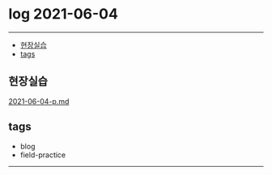 # log 2021-06-04

--------------------------

- [현장실습](#현장실습)
- [tags](#tags)


## 현장실습

[2021-06-04-p.md](./2021-06-04-p.md)


## tags
- blog
- field-practice

--------------------------

